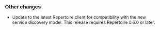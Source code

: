 ### Other changes

- Update to the latest Repertoire client for compatibility with the new service discovery model. This release requires Repertoire 0.6.0 or later.
